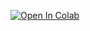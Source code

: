 [![Open In Colab](https://colab.research.google.com/assets/colab-badge.svg)](https://colab.research.google.com/github/harrisonpratt/intro-to-machine-learning/blob/main/Capstone_4_DS201.ipynb)
